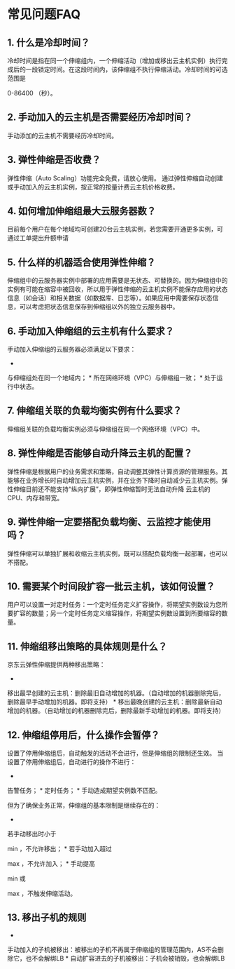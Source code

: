 # **常见问题FAQ**

## 1. 什么是冷却时间？

冷却时间是指在同一个伸缩组内，一个伸缩活动（增加或移出云主机实例）执行完成后的一段锁定时间。在这段时间内，该伸缩组不执行伸缩活动。冷却时间的可选范围是

0-86400
（秒）。

## 2. 手动加入的云主机是否需要经历冷却时间？

手动添加的云主机不需要经历冷却时间。

## 3. 弹性伸缩是否收费？

弹性伸缩（Auto Scaling）功能完全免费，请放心使用。
通过弹性伸缩自动创建或手动加入的云主机实例，按正常的按量计费云主机价格收费。

## 4. 如何增加伸缩组最大云服务器数？

目前每个用户在每个地域均可创建20台云主机实例，若您需要开通更多实例，可通过工单提出升额申请

## 5. 什么样的机器适合使用弹性伸缩？

伸缩组中的云服务器实例中部署的应用需要是无状态、可替换的。因为伸缩组中的实例有可能在缩容中被回收，所以用于弹性伸缩的云主机实例不能保存应用的状态信息（如会话）和相关数据（如数据库、日志等）。如果应用中需要保存状态信息，可以考虑把状态信息保存到伸缩组以外的独立云服务器中。

## 6. 手动加入伸缩组的云主机有什么要求？

手动加入伸缩组的云服务器必须满足以下要求：

* 
与伸缩组处在同一个地域内；
* 
所在网络环境（VPC）与伸缩组一致；
* 
处于运行中状态。

## 7. 伸缩组关联的负载均衡实例有什么要求？

伸缩组关联的负载均衡实例必须与伸缩组在同一个网络环境（VPC）中。

## 8. 弹性伸缩是否能够自动升降云主机的配置？

弹性伸缩是根据用户的业务需求和策略，自动调整其弹性计算资源的管理服务。其能够在业务增长时自动增加云主机实例，并在业务下降时自动减少云主机实例。弹性伸缩目前还不能支持“纵向扩展”，即弹性伸缩暂时无法自动升降 云主机的 CPU、内存和带宽。

## 9. 弹性伸缩一定要搭配负载均衡、云监控才能使用吗？

弹性伸缩可以单独扩展和收缩云主机实例，既可以搭配负载均衡一起部署，也可以不搭配。

## 10. 需要某个时间段扩容一批云主机，该如何设置？

用户可以设置一对定时任务：一个定时任务定义扩容操作，将期望实例数设为您所要扩容的数量；另一个定时任务定义缩容操作，将期望实例数设置到所要缩容的数量。

## 11. 伸缩组移出策略的具体规则是什么？

京东云弹性伸缩提供两种移出策略：

* 
移出最早创建的云主机：删除最旧自动增加的机器。（自动增加的机器删除完后，删除最早手动增加的机器。即将支持）
* 
移出最晚创建的云主机：删除最新自动增加的机器。（自动增加的机器删除完后，删除最新手动增加的机器。即将支持）

## 12. 伸缩组停用后，什么操作会暂停？

设置了停用伸缩组后，自动触发的活动不会进行，但是伸缩组的限制还生效。
当设置了停用伸缩组后，自动进行的操作不进行：

* 
告警任务；
* 
定时任务；
* 
手动造成期望实例数不匹配。

但为了确保业务正常，伸缩组的基本限制是继续存在的：

* 
若手动移出时小于

min
，不允许移出；
* 
若手动加入超过

max
，不允许加入；
* 
手动提高

min
或

max
，不触发伸缩活动。

## 13. 移出子机的规则

* 
手动加入的子机被移出：被移出的子机不再属于伸缩组的管理范围内，AS不会删除它，也不会解绑LB
* 
自动扩容进去的子机被移出：子机会被销毁，也会解绑LB